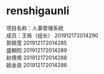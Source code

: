 # renshigaunli
项目名称：人事管理系统<br/>
成员：王栋（组长） 201912172014290<br/>
郭佩莹 201912172014285<br/>
盛朝阳 201912172014289<br/>
赵倩倩 201912172014288<br/>
姚金良 201912172014286<br/>

